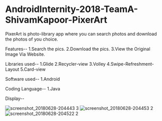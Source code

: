 # AndroidInternity-2018-TeamA-ShivamKapoor-PixerArt
PixerArt is photo-library app where you can search photos and download the photos of you choice.

Features-- 1.Search the pics. 2.Download the pics. 3.View the Original Image Via Website.

Libraries used-- 1.Glide 2.Recycler-view 3.Volley 4.Swipe-Refreshment-Layout 5.Card-view

Software used-- 1.Android

Coding Language-- 1.Java

Display--

![screenshot_20180628-204443 3](https://user-images.githubusercontent.com/26284921/42058740-f53d4764-7b3e-11e8-889d-835dd710b9c7.png)
![screenshot_20180628-204453 2](https://user-images.githubusercontent.com/26284921/42058748-fcf57d3c-7b3e-11e8-8ce8-ada927e25ae2.png)
![screenshot_20180628-204522 2](https://user-images.githubusercontent.com/26284921/42058756-ffdd71ee-7b3e-11e8-8970-0c1f3c5f9151.png)



